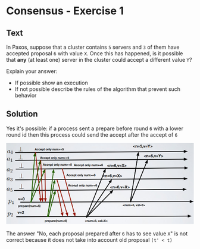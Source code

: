 # Consensus - Exercise 1

## Text

In Paxos, suppose that a cluster contains `5` servers and `3` of them have accepted proposal `6` with value `X`. Once this has happened, is it possible that **any** (at least one) server in the cluster could accept a different value `Y`?

Explain your answer:
- If possible show an execution
- If not possible describe the rules of the algorithm that prevent such behavior

## Solution

Yes it's possible: if a process sent a prepare before round `6` with a lower round id then this process could send the accept after the accept of `6`

![](../../res/img/172.png)

The answer "No, each proposal prepared after `6` has to see value `X`" is not correct because it does not take into account old proposal `(t' < t)`